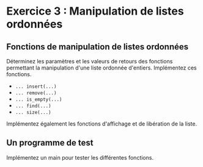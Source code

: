 # Exercice 3 :  Manipulation de listes ordonnées

## Fonctions de manipulation de listes ordonnées 

Déterminez les paramètres et les valeurs de retours des fonctions permettant la manipulation d'une liste ordonnée d'entiers. Implémentez ces fonctions.

- `... insert(...)`
- `... remove(...)`
- `... is_empty(...)`
- `... find(...)`
- `... size(...)`

Implémentez également les fonctions d'affichage et de libération de la liste.
 
## Un programme de test
Implémentez un main pour tester les différentes fonctions.